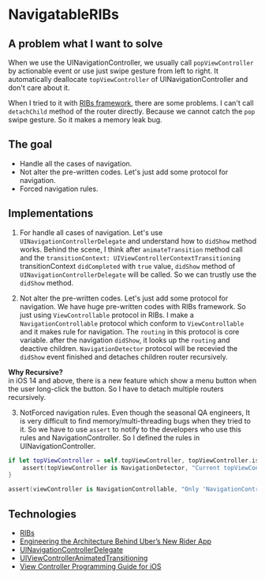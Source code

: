 # NavigatableRIBs


## A problem what I want to solve

When we use the UINavigationController, we usually call `popViewController` by actionable event or use just swipe gesture from left to right.
It automatically deallocate `topViewController` of UINavigationController and don't care about it.

When I tried to it with [RIBs framework](https://github.com/uber/RIBs), there are some problems.
I can't call `detachChild` method of the router directly. Because we cannot catch the `pop` swipe gesture. So it makes a memory leak bug. 


## The goal
* Handle all the cases of navigation.
* Not alter the pre-written codes. Let's just add some protocol for navigation.
* Forced navigation rules.

## Implementations
1. For handle all cases of navigation.
Let's use `UINavigationControllerDelegate` and understand how to `didShow` method works. Behind the scene, I think after `animateTransition` method call and the `transitionContext: UIViewControllerContextTransitioning` transitionContext `didCompleted` with `true` value, `didShow` method of `UINavigationControllerDelegate` will be called. So we can trustly use the `didShow` method.

2. Not alter the pre-written codes. Let's just add some protocol for navigation.
We have huge pre-written codes with RIBs framework. So just using `ViewControllable` protocol in RIBs. I make a `NavigationControllable` protocol which conform to `ViewControllable` and it makes rule for navigation. The `routing` in this protocol is core variable. after the navigation `didShow`, it looks up the `routing` and deactive children. `NavigationDetector` protocol will be recevied the `didShow` event finished and detaches children router recursively.

  **Why Recursive?**  
    in iOS 14 and above, there is a new feature which show a menu button when the user long-click the button. So I have to detach multiple routers recursively.


3. NotForced navigation rules.
Even though the seasonal QA engineers, It is very difficult to find memory/multi-threading bugs when they tried to it. So we have to use `assert` to notify to the developers who use this rules and NavigationController. So I defined the rules in UINavigationController.


```swift
if let topViewController = self.topViewController, topViewController.isKind(of: UINavigationController.classForCoder()) == false {
    assert(topViewController is NavigationDetector, "Current topViewController must be NavigationDetector.")
}

assert(viewController is NavigationControllable, "Only 'NavigationControllable' UIViewController can be pushed on the stack.")

```

## Technologies
* [RIBs](https://github.com/uber/RIBs)
* [Engineering the Architecture Behind Uber’s New Rider App](https://eng.uber.com/new-rider-app/)
* [UINavigationControllerDelegate](https://developer.apple.com/documentation/uikit/uinavigationcontrollerdelegate)
* [UIViewControllerAnimatedTransitioning](https://developer.apple.com/documentation/uikit/uiviewcontrolleranimatedtransitioning)
* [View Controller Programming Guide for iOS](https://developer.apple.com/library/archive/featuredarticles/ViewControllerPGforiPhoneOS/index.html)
